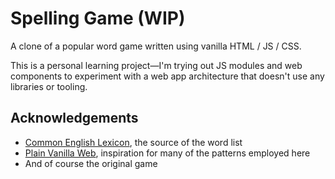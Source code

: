 # Spelling Game (WIP)

A clone of a popular word game written using vanilla HTML / JS / CSS.

This is a personal learning project—I'm trying out JS modules and web components to experiment with a web app architecture that doesn't use any libraries or tooling.

## Acknowledgements

- [Common English Lexicon](https://github.com/Fj00/CEL), the source of the word list
- [Plain Vanilla Web](https://plainvanillaweb.com/), inspiration for many of the patterns employed here
- And of course the original game
